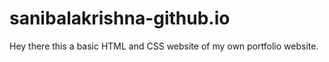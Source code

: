 # sanibalakrishna-github.io
Hey there this a basic HTML and CSS website of my own portfolio website.
